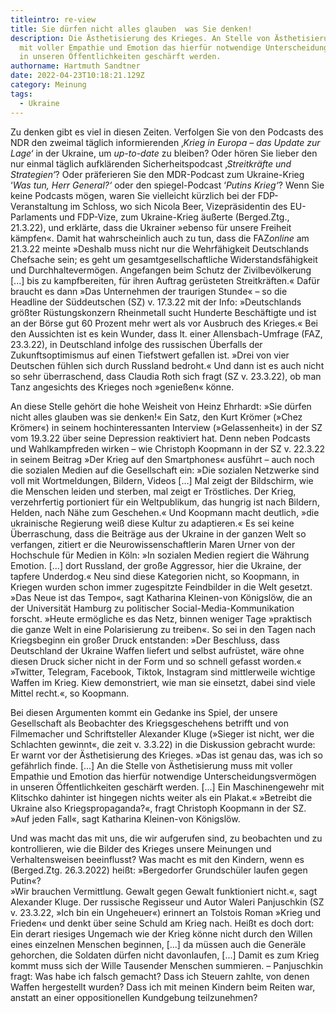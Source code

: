 ```yaml
---
titleintro: re-view
title: Sie dürfen nicht alles glauben  was Sie denken!
description: Die Ästhetisierung des Krieges. An Stelle von Ästhetisierung muss
  mit voller Empathie und Emotion das hierfür notwendige Unterscheidungsvermögen
  in unseren Öffentlichkeiten geschärft werden.
authorname: Hartmuth Sandtner
date: 2022-04-23T10:18:21.129Z
category: Meinung
tags:
  - Ukraine
---
```

Zu denken gibt es viel in diesen Zeiten. Verfolgen Sie von den Podcasts des NDR den zweimal täglich informierenden ‚*Krieg in Europa – das Update zur Lage‘* in der Ukraine, um *up-to-date* zu bleiben? Oder hören Sie lieber den nur einmal täglich aufklärenden Sicherheitspodcast ‚*Streitkräfte und Strategien‘*? Oder präferieren Sie den MDR-Podcast zum Ukraine-Krieg ‘*Was tun, Herr General?‘* oder den spiegel-Podcast ‘*Putins Krieg‘*? Wenn Sie keine Podcasts mögen, waren Sie vielleicht kürzlich bei der FDP-Veranstaltung im Schloss, wo sich Nicola Beer, Vizepräsidentin des EU-Parlaments und FDP-Vize, zum Ukraine-Krieg äußerte (Berged.Ztg., 21.3.22), und erklärte, dass die Ukrainer »ebenso für unsere Freiheit kämpfen«. Damit hat wahrscheinlich auch zu tun, dass die FAZ*online* am 21.3.22 meinte »Deshalb muss nicht nur die Wehrfähigkeit Deutschlands Chefsache sein; es geht um gesamtgesellschaftliche Widerstandsfähigkeit und Durchhaltevermögen. Angefangen beim Schutz der Zivilbevölkerung \[...] bis zu kampfbereiten, für ihren Auftrag gerüsteten Streitkräften.« Dafür braucht es dann »Das Unternehmen der traurigen Stunde« – so die Headline der Süddeutschen (SZ) v. 17.3.22 mit der Info: »Deutschlands größter Rüstungskonzern Rheinmetall sucht Hunderte Beschäftigte und ist an der Börse gut 60 Prozent mehr wert als vor Ausbruch des Krieges.« Bei den Aussichten ist es kein Wunder, dass lt. einer Allensbach-Umfrage (FAZ, 23.3.22), in Deutschland infolge des russischen Überfalls der Zukunftsoptimismus auf einen Tiefstwert gefallen ist. »Drei von vier Deutschen fühlen sich durch Russland bedroht.« Und dann ist es auch nicht so sehr überraschend, dass Claudia Roth sich fragt (SZ v. 23.3.22), ob man Tanz angesichts des Krieges noch »genießen« könne.   

An diese Stelle gehört die hohe Weisheit von Heinz Ehrhardt: »Sie dürfen nicht alles glauben was sie denken!« Ein Satz, den Kurt Krömer (»Chez Krömer«) in seinem hochinteressanten Interview (»Gelassenheit«) in der SZ vom 19.3.22 über seine Depression reaktiviert hat. Denn neben Podcasts und Wahlkampfreden wirken – wie Christoph Koopmann in der SZ v. 22.3.22 in seinem Beitrag »Der Krieg auf den Smartphones« ausführt – auch noch die sozialen Medien auf die Gesellschaft ein: »Die sozialen Netzwerke sind voll mit Wortmeldungen, Bildern, Videos \[...] Mal zeigt der Bildschirm, wie die Menschen leiden und sterben, mal zeigt er Tröstliches. Der Krieg, verzehrfertig portioniert für ein Weltpublikum, das hungrig ist nach Bildern, Helden, nach Nähe zum Geschehen.« Und Koopmann macht deutlich, »die ukrainische Regierung weiß diese Kultur zu adaptieren.« Es sei keine Überraschung, dass die Beiträge aus der Ukraine in der ganzen Welt so verfangen, zitiert er die Neurowissenschaftlerin Maren Urner von der Hochschule für Medien in Köln: »In sozialen Medien regiert die Währung Emotion. \[...] dort Russland, der große Aggressor, hier die Ukraine, der tapfere Underdog.« Neu sind diese Kategorien nicht, so Koopmann, in Kriegen wurden schon immer zugespitzte Feindbilder in die Welt gesetzt. »Das Neue ist das Tempo«, sagt Katharina Kleinen-von Königslöw, die an der Universität Hamburg zu politischer Social-Media-Kommunikation forscht. »Heute ermögliche es das Netz, binnen weniger Tage »praktisch die ganze Welt in eine Polarisierung zu treiben«. So sei in den Tagen nach Kriegsbeginn ein großer Druck entstanden: »Der Beschluss, dass Deutschland der Ukraine Waffen liefert und selbst aufrüstet, wäre ohne diesen Druck sicher nicht in der Form und so schnell gefasst worden.« »Twitter, Telegram, Facebook, Tiktok, Instagram sind mittlerweile wichtige Waffen im Krieg. Kiew demonstriert, wie man sie einsetzt, dabei sind viele Mittel recht.«, so Koopmann. 

Bei diesen Argumenten kommt ein Gedanke ins Spiel, der unsere Gesellschaft als Beobachter des Kriegsgeschehens betrifft und von Filmemacher und Schriftsteller Alexander Kluge (»Sieger ist nicht, wer die Schlachten gewinnt«, die zeit v. 3.3.22) in die Diskussion gebracht wurde: Er warnt vor der Ästhetisierung des Krieges. »Das ist genau das, was ich so gefährlich finde. \[...] An die Stelle von Ästhetisierung muss mit voller Empathie und Emotion das hierfür notwendige Unterscheidungsvermögen in unseren Öffentlichkeiten geschärft werden. \[...] Ein Maschinengewehr mit Klitschko dahinter ist hingegen nichts weiter als ein Plakat.« »Betreibt die Ukraine also Kriegspropaganda?«, fragt Christoph Koopmann in der SZ. »Auf jeden Fall«, sagt Katharina Kleinen-von Königslöw.

Und was macht das mit uns, die wir aufgerufen sind, zu beobachten und zu kontrollieren, wie die Bilder des Krieges unsere Meinungen und Verhaltensweisen beeinflusst? Was macht es mit den Kindern, wenn es (Berged.Ztg. 26.3.2022) heißt: »Bergedorfer Grundschüler laufen gegen Putin«?\
»Wir brauchen Vermittlung. Gewalt gegen Gewalt funktioniert nicht.«, sagt Alexander Kluge. Der russische Regisseur und Autor Waleri Panjuschkin (SZ v. 23.3.22, »Ich bin ein Ungeheuer«) erinnert an Tolstois Roman »Krieg und Frieden« und denkt über seine Schuld am Krieg nach. Heißt es doch dort: Ein derart riesiges Ungemach wie der Krieg könne nicht durch den Willen eines einzelnen Menschen beginnen, \[...] da müssen auch die Generäle gehorchen, die Soldaten dürfen nicht davonlaufen, \[...] Damit es zum Krieg kommt muss sich der Wille Tausender Menschen summieren. – Panjuschkin fragt: Was habe ich falsch gemacht? Dass ich Steuern zahlte, von denen Waffen hergestellt wurden? Dass ich mit meinen Kindern beim Reiten war, anstatt an einer oppositionellen Kundgebung teilzunehmen?